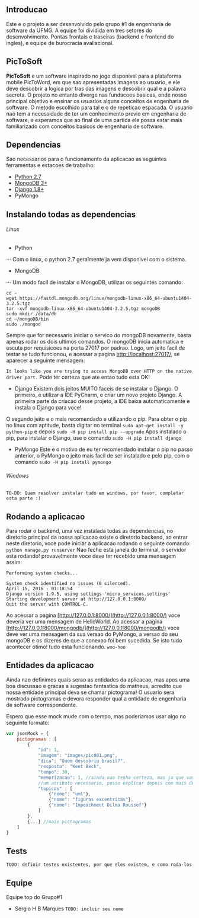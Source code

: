 ## Introducao

Este e o projeto a ser desenvolvido pelo grupo #1 de engenharia de software da UFMG. A equipe foi dividida em tres
setores do desenvolvimento. Pontas frontais e traseiras (backend e frontend do ingles), e equipe de burocracia
avaliacional.

## PicToSoft
**PicToSoft** e um software inspirado no jogo disponivel para a plataforma mobile PicToWord, em que sao apresentadas
imagens ao usuario, e ele deve descobrir a logica por tras das imagens e descobrir qual e a palavra secreta.
O projeto no entanto diverge nas fundacoes basicas, onde nosso principal objetivo e ensinar os usuarios alguns conceitos
de engenharia de software. O metodo escolhido para tal e o de repeticao espacada. O usuario nao tem a necessidade de ter
um conhecimento previo em engenharia de software, e esperamos que ao final de uma partida ele possa estar mais
familiarizado com conceitos basicos de engenharia de software.

## Dependencias

Sao necessarios para o funcionamento da aplicacao as seguintes ferramentas e estacoes de trabalho:
* [Python 2.7](http://www.python.org)
* [MongoDB 3+](http://www.mongodb.org)
* [Django 1.8+](https://www.djangoproject.com/)
* PyMongo

## Instalando todas as dependencias

###### Linux
* Python

⋅⋅⋅ Com o linux, o python 2.7 geralmente ja vem disponivel com o sistema.

* MongoDB

⋅⋅⋅ Um modo facil de instalar o MongoDB, utilizar os seguintes comando:
```
cd ~
wget https://fastdl.mongodb.org/linux/mongodb-linux-x86_64-ubuntu1404-3.2.5.tgz
tar -xvf mongodb-linux-x86_64-ubuntu1404-3.2.5.tgz mongoDB
sudo mkdir /data/db
cd ~/mongoDB/bin
sudo ./mongod
```
Sempre que for necessario iniciar o servico do mongoDB novamente, basta apenas rodar os dois ultimos comandos.
O mongoDB inicia automatica e escuta por requisicoes na porta 27017 por padrao. Logo, um jeito facil de testar se tudo
funcionou, e acessar a pagina [http://localhost:27017/](http://localhost:27017/), se aparecer a seguinte mensagem:

``` It looks like you are trying to access MongoDB over HTTP on the native driver port. ```
Pode ter certeza que ate entao tudo esta OK!

* Django
Existem dois jeitos MUITO faceis de se instalar o Django.
O primeiro, e utilizar a IDE PyCharm, e criar um novo projeto Django. A primeira parte da criacao desse projeto, a IDE
baixa automaticamente e instala o Django para voce!

O segundo jeito e o mais recomendado e utilizando o pip. Para obter o pip no linux com aptitude, basta digitar no
terminal `sudo apt-get install -y python-pip` e depois `sudo -H pip install pip --upgrade`
Apos instalado o pip, para instalar o Django, use o comando `sudo -H pip install django`

* PyMongo
Este e o motivo de eu ter recomendado instalar o pip no passo anterior, o PyMongo o jeito mais facil de ser instalado e
pelo pip, com o comando `sudo -H pip install pymongo`


###### Windows
```TO-DO: Quem resolver instalar tudo em windows, por favor, completar esta parte :)```

## Rodando a aplicacao

Para rodar o backend, uma vez instalada todas as dependencias, no diretorio principal da nossa aplicacao existe o
diretorio backend, ao entrar neste diretorio, voce pode iniciar a aplicacao rodando o seguinte comando:
`python manage.py runserver`
Nao feche esta janela do terminal, o servidor esta rodando! provavelmente voce deve ter recebido uma mensagem assim:

```
Performing system checks...

System check identified no issues (0 silenced).
April 15, 2016 - 01:18:54
Django version 1.9.5, using settings 'micro_servicos.settings'
Starting development server at http://127.0.0.1:8000/
Quit the server with CONTROL-C.
```

Ao acessar a pagina [http://127.0.0.1:8000/](http://127.0.0.1:8000/) voce deveria ver uma mensagem de HelloWorld.
Ao acessar a pagina [http://127.0.0.1:8000/mongodb/](http://127.0.0.1:8000/mongodb/) voce deve ver uma mensagem da sua
versao do PyMongo, a versao do seu mongoDB e os dizeres de que a conexao foi bem sucedida. Se isto tudo acontecer
otimo! tudo esta funcionando. `woo-hoo`

## Entidades da aplicacao

Ainda nao definimos quais serao as entidades da aplicacao, mas apos uma boa discussao e gracas a sugestao fantastica do
matheus, acredito que nossa entidade principal deva se chamar pictograma! O usuario sera mostrado pictogramas e devera
responder qual a entidade de engenharia de software correspondente.

Espero que esse mock mude com o tempo, mas poderiamos usar algo no seguinte formato:

```javascript
var jsonMock = {
    pictogramas : [
        {
            "id": 1,
            "imagem": "images/pic001.png",
            "dica": "Quem descobriu brasil?",
            "resposta": "Kent Beck",
            "tempo": 30,
            "memorizacao": 1, //ainda nao tenho certeza, mas ja que vamos usar algo no naipe repeticao espacada, vai ser
            //um atributo necessario, posso explicar depois com mais detalhes o que eu pensei.
            "topicos" : [
                {"nome": "uml"},
                {"nome": "figuras excentricas"},
                {"nome": "Impeachment Dilma Roussef"}
            ]
        },
        {...} //mais pictogramas
    ]
}
```

## Tests

`TODO: definir testes existentes, por que eles existem, e como roda-los`

## Equipe

Equipe top do Grupo#1

* Sergio H B Marques
`TODO: incluir seu nome`
